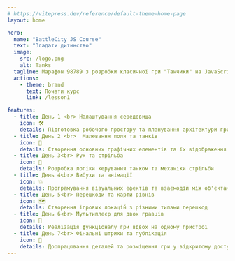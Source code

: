 ```yaml
---
# https://vitepress.dev/reference/default-theme-home-page
layout: home

hero:
  name: "BattleCity JS Course"
  text: "Згадати дитинство"
  image:
    src: /logo.png
    alt: Tanks
  tagline: Марафон 98789 з розробки класичної гри "Танчики" на JavaScript. За 7 днів створимо повноцінну гру з нуля - від налаштування Canvas до додавання звуків та ефектів. Курс включає рух гравців, стрільбу, штучний інтелект ворогів, систему рівнів та фінальне тестування.
  actions:
    - theme: brand
      text: Почати курс
      link: /lesson1

features:
  - title: День 1 <br> Налаштування середовища
    icon: 🛠️
    details: Підготовка робочого простору та планування архітектури гри "Танчики"
  - title: День 2 <br>  Малювання поля та танків
    icon: 🎨
    details: Створення основних графічних елементів та їх відображення на екрані
  - title: День 3<br> Рух та стрільба
    icon: 🚗
    details: Розробка логіки керування танком та механіки стрільби
  - title: День 4<br> Вибухи та анімації
    icon: 💥
    details: Програмування візуальних ефектів та взаємодій між об'єктами
  - title: День 5<br> Перешкоди та карти рівнів
    icon: 🗺️
    details: Створення ігрових локацій з різними типами перешкод
  - title: День 6<br> Мультиплеєр для двох гравців
    icon: 👥
    details: Реалізація функціоналу гри вдвох на одному пристрої
  - title: День 7<br> Фінальні штрихи та публікація
    icon: 🚀
    details: Доопрацювання деталей та розміщення гри у відкритому доступі
---
```


